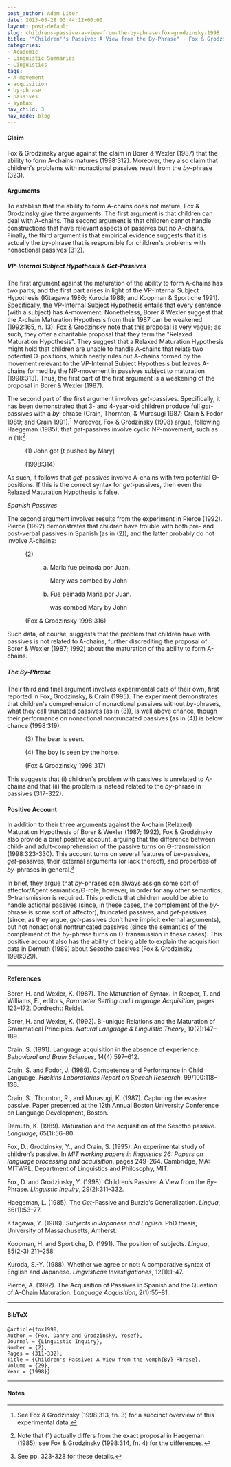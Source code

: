 ```yaml
---
post_author: Adam Liter
date: 2013-05-28 03:44:12+00:00
layout: post-default
slug: childrens-passive-a-view-from-the-by-phrase-fox-grodzinsky-1998
title: '"Children''s Passive: A View from the By-Phrase" - Fox & Grodzinsky (1998)'
categories:
- Academic
- Linguistic Summaries
- Linguistics
tags:
- A-movement
- acquisition
- by-phrase
- passives
- syntax
nav_child: 3
nav_node: blog
---
```


#### Claim 

Fox & Grodzinsky argue against the claim in Borer & Wexler (1987) that the ability to form A-chains matures (1998:312). Moreover, they also claim that children's problems with nonactional passives result from the _by_-phrase (323).

#### Arguments 

To establish that the ability to form A-chains does not mature, Fox & Grodzinsky give three arguments. The first argument is that children can deal with A-chains. The second argument is that children cannot handle constructions that have relevant aspects of passives but no A-chains. Finally, the third argument is that empirical evidence suggests that it is actually the _by_-phrase that is responsible for children's problems with nonactional passives (312).

##### VP-Internal Subject Hypothesis & _Get_-Passives

The first argument against the maturation of the ability to form A-chains has two parts, and the first part arises in light of the VP-Internal Subject Hypothesis (Kitagawa 1986; Kuroda 1988; and Koopman & Sportiche 1991). Specifically, the VP-Internal Subject Hypothesis entails that every sentence (with a subject) has A-movement. Nonetheless, Borer & Wexler suggest that the A-chain Maturation Hypothesis from their 1987 can be weakened (1992:165, n. 13). Fox & Grodzinsky note that this proposal is very vague; as such, they offer a charitable proposal that they term the "Relaxed Maturation Hypothesis". They suggest that a Relaxed Maturation Hypothesis might hold that children are unable to handle A-chains that relate two potential Θ-positions, which neatly rules out A-chains formed by the movement relevant to the VP-Internal Subject Hypothesis but leaves A-chains formed by the NP-movement in passives subject to maturation (1998:313). Thus, the first part of the first argument is a weakening of the proposal in Borer & Wexler (1987).

The second part of the first argument involves _get_-passives. Specifically, it has been demonstrated that 3- and 4-year-old children produce full _get_-passives with a _by_-phrase (Crain, Thornton, & Murasugi 1987; Crain & Fodor 1989; and Crain 1991).[^1] Moreover, Fox & Grodzinsky (1998) argue, following Haegeman (1985), that _get_-passives involve cyclic NP-movement, such as in (1):[^2]


<p style="margin-left:3em">(1) John got [t pushed by Mary]</p>
<p style="margin-left:3em">(1998:314)</p>


As such, it follows that _get_-passives involve A-chains with two potential Θ-positions. If this is the correct syntax for _get_-passives, then even the Relaxed Maturation Hypothesis is false.

_Spanish Passives_

The second argument involves results from the experiment in Pierce (1992). Pierce (1992) demonstrates that children have trouble with both pre- and post-verbal passives in Spanish (as in (2)), and the latter probably do not involve A-chains:


<p style="margin-left:3em">(2)</p>
<p style="margin-left:6em">a. Maria fue peinada por Juan.</p>
<p style="margin-left:6em">&nbsp;&nbsp;&nbsp;&nbsp;Mary was combed by John</p>
<p style="margin-left:6em">b. Fue peinada Maria por Juan.</p>
<p style="margin-left:6em">&nbsp;&nbsp;&nbsp;&nbsp;was combed Mary by John</p>
<p style="margin-left:3em">(Fox & Grodzinsky 1998:316)</p>


Such data, of course, suggests that the problem that children have with passives is not related to A-chains, further discrediting the proposal of Borer & Wexler (1987; 1992) about the maturation of the ability to form A-chains.

##### The _By_-Phrase

Their third and final argument involves experimental data of their own, first reported in Fox, Grodzinsky, & Crain (1995). The experiment demonstrates that children's comprehension of nonactional passives without _by_-phrases, what they call truncated passives (as in (3)), is well above chance, though their performance on nonactional nontruncated passives (as in (4)) is below chance (1998:319).

<p style="margin-left:3em">(3) The bear is seen.</p>
<p style="margin-left:3em">(4) The boy is seen by the horse.</p>
<p style="margin-left:3em">(Fox & Grodzinsky 1998:317)</p>

This suggests that (i) children's problem with passives is unrelated to A-chains and that (ii) the problem is instead related to the _by_-phrase in passives (317-322).

#### Positive Account

In addition to their three arguments against the A-chain (Relaxed) Maturation Hypothesis of Borer & Wexler (1987; 1992), Fox & Grodzinsky also provide a brief positive account, arguing that the difference between child- and adult-comprehension of the passive turns on Θ-transmission (1998:323-330). This account turns on several features of _be_-passives, _get_-passives, their external arguments (or lack thereof), and properties of _by_-phrases in general.[^3]

In brief, they argue that _by_-phrases can always assign some sort of affector/Agent semantics/Θ-role; however, in order for any other semantics, Θ-transmission is required. This predicts that children would be able to handle actional passives (since, in these cases, the complement of the _by_-phrase is some sort of affector), truncated passives, and _get_-passives (since, as they argue, _get_-passives don't have implicit external arguments), but not nonactional nontruncated passives (since the semantics of the complement of the _by_-phrase turns on Θ-transmission in these cases). This positive account also has the ability of being able to explain the acquisition data in Demuth (1989) about Sesotho passives (Fox & Grodzinsky 1998:329).

* * *

#### References

Borer, H. and Wexler, K. (1987). The Maturation of Syntax. In Roeper, T. and Williams, E., editors, _Parameter Setting and Language Acquisition_, pages 123–172. Dordrecht: Reidel.

Borer, H. and Wexler, K. (1992). Bi-unique Relations and the Maturation of Grammatical Principles. _Natural Language & Linguistic Theory_, 10(2):147–189.

Crain, S. (1991). Language acquisition in the absence of experience. _Behavioral and Brain Sciences_, 14(4):597–612.

Crain, S. and Fodor, J. (1989). Competence and Performance in Child Language. _Haskins Laboratories Report on Speech Research_, 99/100:118–136.

Crain, S., Thornton, R., and Murasugi, K. (1987). Capturing the evasive passive. Paper presented at the 12th Annual Boston University Conference on Language Development, Boston.

Demuth, K. (1989). Maturation and the acquisition of the Sesotho passive. _Language_, 65(1):56–80.

Fox, D., Grodzinsky, Y., and Crain, S. (1995). An experimental study of children’s passive. In _MIT working papers in linguistics 26: Papers on language processing and acquisition_, pages 249–264. Cambridge, MA: MITWPL, Department of Linguistics and Philosophy, MIT.

Fox, D. and Grodzinsky, Y. (1998). Children’s Passive: A View from the _By_-Phrase. _Linguistic Inquiry_, 29(2):311–332.

Haegeman, L. (1985). The _Get_-Passive and Burzio’s Generalization. _Lingua_, 66(1):53–77.

Kitagawa, Y. (1986). _Subjects in Japanese and English_. PhD thesis, University of Massachusetts, Amherst.

Koopman, H. and Sportiche, D. (1991). The position of subjects. _Lingua_, 85(2-3):211–258.

Kuroda, S.-Y. (1988). Whether we agree or not: A comparative syntax of English and Japanese. _Lingvisticae Investigationes_, 12(1):1–47.

Pierce, A. (1992). The Acquisition of Passives in Spanish and the Question of A-Chain Maturation. _Language Acquisition_, 2(1):55–81.

* * *

#### BibTeX

    @article{fox1998,
    Author = {Fox, Danny and Grodzinsky, Yosef},
    Journal = {Linguistic Inquiry},
    Number = {2},
    Pages = {311-332},
    Title = {Children's Passive: A View from the \emph{By}-Phrase},
    Volume = {29},
    Year = {1998}}


* * *

#### Notes
	
[^1]: See Fox & Grodzinsky (1998:313, fn. 3) for a succinct overview of this experimental data.

	
[^2]: Note that (1) actually differs from the exact proposal in Haegeman (1985); see Fox & Grodzinsky (1998:314, fn. 4) for the differences.

	
[^3]: See pp. 323-328 for these details.
